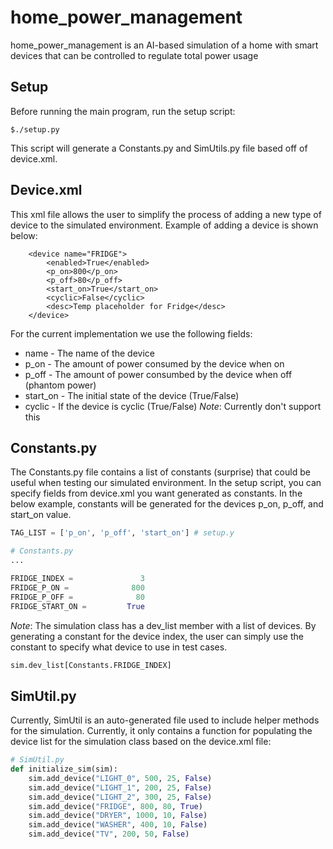 # home_power_management

home_power_management is an AI-based simulation of a home with smart devices that can be controlled to regulate total power usage

## Setup

Before running the main program, run the setup script:

```
$./setup.py
```

This script will generate a Constants.py and SimUtils.py file based off of device.xml. 

## Device.xml

This xml file allows the user to simplify the process of adding a new type of device to the simulated environment.
Example of adding a device is shown below:


```
    <device name="FRIDGE">
        <enabled>True</enabled>
        <p_on>800</p_on>
        <p_off>80</p_off>
        <start_on>True</start_on>
        <cyclic>False</cyclic>
        <desc>Temp placeholder for Fridge</desc>
    </device>
```

For the current implementation we use the following fields:

* name - The name of the device
* p_on - The amount of power consumed by the device when on
* p_off - The amount of power consumbed by the device when off (phantom power)
* start_on - The initial state of the device (True/False)
* cyclic - If the device is cyclic (True/False)    *Note*: Currently don't support this

## Constants.py

The Constants.py file contains a list of constants (surprise) that could be useful when testing our simulated
environment. In the setup script, you can specify fields from device.xml you want generated as constants. In the below
example, constants will be generated for the devices p_on, p_off, and start_on value.

```python
TAG_LIST = ['p_on', 'p_off', 'start_on'] # setup.y
```

```python
# Constants.py
...

FRIDGE_INDEX =               3
FRIDGE_P_ON =              800
FRIDGE_P_OFF =              80
FRIDGE_START_ON =         True
```

*Note*: The simulation class has a dev_list member with a list of devices. By generating a constant for the device
index, the user can simply use the constant to specify what device to use in test cases. 

```python
sim.dev_list[Constants.FRIDGE_INDEX]
```

## SimUtil.py

Currently, SimUtil is an auto-generated file used to include helper methods for the simulation. Currently, it only contains a function for populating the device list for the simulation class based on the device.xml file:

 ```python
 # SimUtil.py
 def initialize_sim(sim):
     sim.add_device("LIGHT_0", 500, 25, False)
     sim.add_device("LIGHT_1", 200, 25, False)
     sim.add_device("LIGHT_2", 300, 25, False)
     sim.add_device("FRIDGE", 800, 80, True)
     sim.add_device("DRYER", 1000, 10, False)
     sim.add_device("WASHER", 400, 10, False)
     sim.add_device("TV", 200, 50, False)

```

